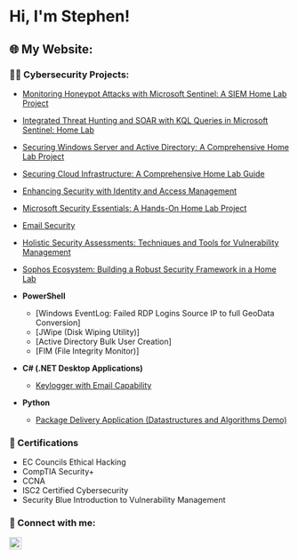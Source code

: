 <h1>Hi, I'm Stephen! </h1>

<h2>🌐 My Website:</h2>
</b>


<h3>👨‍💻 Cybersecurity Projects:</h3>

- [Monitoring Honeypot Attacks with Microsoft Sentinel: A SIEM Home Lab Project](https://github.com/StephenOwusuB/Monitoring-Honeypot-Attacks-with-Microsoft-Sentinel-A-Home-Lab-Project)
- [Integrated Threat Hunting and SOAR with KQL Queries in Microsoft Sentinel: Home Lab](https://github.com/StephenOwusuB/Integrated-Threat-Hunting-and-SOAR-with-KQL-Queries-in-Microsoft-Sentinel-Home-Lab)
- [Securing Windows Server and Active Directory: A Comprehensive Home Lab Project](https://github.com/YourUsername/Securing-Windows-Server-and-AD)
- [Securing Cloud Infrastructure: A Comprehensive Home Lab Guide](https://github.com/YourUsername/Securing-Cloud-Infrastructure)
- [Enhancing Security with Identity and Access Management](https://github.com/YourUsername/Securing-Cloud-Infrastructure)
- [Microsoft Security Essentials: A Hands-On Home Lab Project](https://github.com/YourUsername/Microsoft-Security-Essentials)
- [Email Security](https://github.com/StephenOwusuB/Email-Security)
- [Holistic Security Assessments: Techniques and Tools for Vulnerability Management](https://github.com/StephenOwusuB/Holistic-Security-Assessments-Techniques-and-Tools-for-Vulnerability-Management)
- [Sophos Ecosystem: Building a Robust Security Framework in a Home Lab](https://github.com/YourUsername/Sophos-Ecosystem)


- <b>PowerShell</b>
  - [Windows EventLog: Failed RDP Logins Source IP to full GeoData Conversion]
  - [JWipe (Disk Wiping Utility)]
  - [Active Directory Bulk User Creation]
  - [FIM (File Integrity Monitor)]
- <b>C# (.NET Desktop Applications)</b>
  - [Keylogger with Email Capability](https://github.com/StephenOwusuB/Key-Logger-With-Email)
- <b>Python</b>
  - [Package Delivery Application (Datastructures and Algorithms Demo)](https://github.com/StephenOwusuB/Package-Delivery-Pathfinding-Algorithm)

<h3>📜 Certifications</h3>

- EC Councils Ethical Hacking
- CompTIA Security+
- CCNA
- ISC2 Certified Cybersecurity
- Security Blue Introduction to Vulnerability Management

<h3> 🤳 Connect with me:</h3>

[<img align="left" alt="StephenOwusuB | LinkedIn" width="22px" src="https://cdn.jsdelivr.net/npm/simple-icons@v3/icons/linkedin.svg" />][linkedin]



[linkedin]: https://linkedin.com/in/StephenOwusuB

<!--
**StephenOwusuB/StephenOwusuB** is a ✨ _special_ ✨ repository because its `README.md` (this file) appears on your GitHub profile.

Here are some ideas to get you started:

- 🔭 I’m currently working on ...
- 🌱 I’m currently learning ...
- 👯 I’m looking to collaborate on ...
- 🤔 I’m looking for help with ...
- 💬 Ask me about ...
- 📫 How to reach me: ...
- 😄 Pronouns: ...
- ⚡ Fun fact: ...
-->
